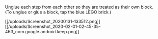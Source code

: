 Unglue each step from each other so they are treated as their own block. (To unglue or glue a block, tap the blue LEGO brick.)

[[/uploads/Screenshot_20200131-133512.png]]
[[/uploads/Screenshot_2020-02-01-02-45-35-463_com.google.android.keep.png]]